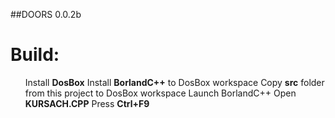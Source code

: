 ##DOORS 0.0.2b

<h1>Build:</h1>
<ol>
	<il>Install <b>DosBox</b></il>
	<il>Install <b>BorlandC++</b> to DosBox workspace</il>
	<il>Copy <b>src</b> folder from this project to DosBox workspace</il>
	<il>Launch BorlandC++</il>
	<il>Open <b>KURSACH.CPP</b></il>
	<il>Press <b>Ctrl+F9</b></li>
</ol>
